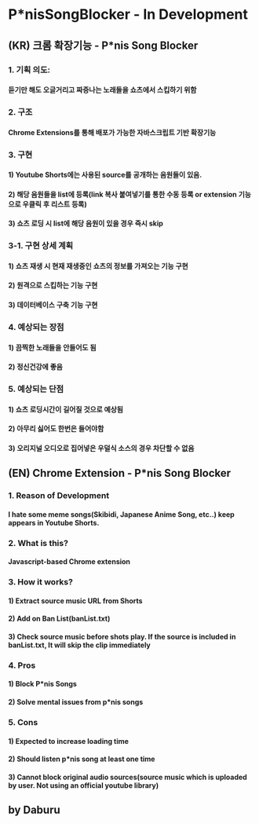 # P*nisSongBlocker - In Development 

## (KR) 크롬 확장기능 - P*nis Song Blocker
### 1. 기획 의도:
####   듣기만 해도 오글거리고 짜증나는 노래들을 쇼츠에서 스킵하기 위함

### 2. 구조
####   Chrome Extensions를 통해 배포가 가능한 자바스크립트 기반 확장기능

### 3. 구현
####   1) Youtube Shorts에는 사용된 source를 공개하는 음원들이 있음.
####   2) 해당 음원들을 list에 등록(link 복사 붙여넣기를 통한 수동 등록 or extension 기능으로 우클릭 후 리스트 등록)
####   3) 쇼츠 로딩 시 list에 해당 음원이 있을 경우 즉시 skip

### 3-1. 구현 상세 계획
####   1) 쇼츠 재생 시 현재 재생중인 쇼츠의 정보를 가져오는 기능 구현
####   2) 원격으로 스킵하는 기능 구현
####   3) 데이터베이스 구축 기능 구현

### 4. 예상되는 장점
####   1) 끔찍한 노래들을 안들어도 됨
####   2) 정신건강에 좋음

### 5. 예상되는 단점
####   1) 쇼츠 로딩시간이 길어질 것으로 예상됨
####   2) 아무리 싫어도 한번은 들어야함
####   3) 오리지널 오디오로 집어넣은 우덜식 소스의 경우 차단할 수 없음

## (EN) Chrome Extension - P*nis Song Blocker
### 1. Reason of Development
#### I hate some meme songs(Skibidi, Japanese Anime Song, etc..) keep appears in Youtube Shorts.

### 2. What is this?
#### Javascript-based Chrome extension

### 3. How it works?
#### 1) Extract source music URL from Shorts
#### 2) Add on Ban List(banList.txt)
#### 3) Check source music before shots play. If the source is included in banList.txt, It will skip the clip immediately

### 4. Pros
#### 1) Block P*nis Songs
#### 2) Solve mental issues from p*nis songs

### 5. Cons
#### 1) Expected to increase loading time
#### 2) Should listen p*nis song at least one time
#### 3) Cannot block original audio sources(source music which is uploaded by user. Not using an official youtube library)

## by Daburu
